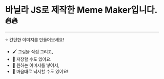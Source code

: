 # 바닐라 JS로 제작한 Meme Maker입니다. 🔥🔥

---

⭐️ 간단한 이미지를 만들어보세요!

- 🖌 그림을 직접 그리고,
- 📀 저장할 수도 있어요.
- 📸 원하는 이미지를 넣어서,
- 🎨 마음대로 낙서할 수도 있어요!
